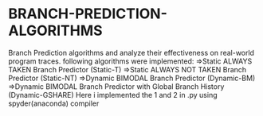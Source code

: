 # BRANCH-PREDICTION-ALGORITHMS
Branch Prediction algorithms and analyze their effectiveness on real-world program traces.
following algorithms were implemented:
=>Static ALWAYS TAKEN Branch Predictor (Static-T) 
=>Static ALWAYS NOT TAKEN Branch Predictor (Static-NT)
=>Dynamic BIMODAL Branch Predictor (Dynamic-BM)
=>Dynamic BIMODAL Branch Predictor with Global Branch History (Dynamic-GSHARE)
Here i implemented the 1 and 2 in .py using spyder(anaconda) compiler
